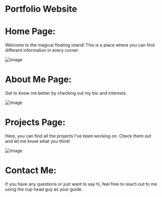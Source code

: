 # Portfolio Website

# Home Page:

Welcome to the magical floating island! This is a place where you can find different information in every corner.

![image](https://github.com/sabircodes/3D-PORTFOLIO/assets/93681489/408569c5-8e38-48bb-9de8-946af375cafe)

# About Me Page:

Get to know me better by checking out my bio and interests.

![image](https://github.com/sabircodes/3D-PORTFOLIO/assets/93681489/f832d828-ff0a-4be3-a3d8-46909e4aae0c)

# Projects Page:

Here, you can find all the projects I've been working on. Check them out and let me know what you think!

![image](https://github.com/sabircodes/3D-PORTFOLIO/assets/93681489/2531344e-5890-4271-ab77-1f64631985f4)

# Contact Me:

If you have any questions or just want to say hi, feel free to reach out to me using the cup head guy as your guide.




